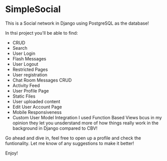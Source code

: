 # SimpleSocial
This is a Social network in Django using PostgreSQL as the database! 

In thsi project you'll be able to find:
- CRUD
- Search
- User Login
- Flash Messages
- User Logout
- Restricted Pages
- User registration
- Chat Room Messages CRUD
- Activity Feed
- User Profile Page
- Static Files
- User uploaded content 
- Edit User Account Page
- Mobile Responsiveness
- Custom User Model Integration 
I used Function Based Views bcus in my opinion they let you unsderstand more of how things really work in the background in Django compared to CBV!

Go ahead and dive in, feel free to open up a profile and check the funtionality. Let me know of any suggestions to make it better! 

Enjoy!
